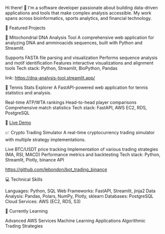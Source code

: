 Hi there! 👋
I'm a software developer passionate about building data-driven applications and tools that make complex analysis accessible. My work spans across bioinformatics, sports analytics, and financial technology.

🚀 Featured Projects

🧬 Mitochondrial DNA Analysis Tool
A comprehensive web application for analyzing DNA and amminoacids sequences, built with Python and Streamlit.

Supports FASTA file parsing and visualization
Performs sequence analysis and motif identification
Features interactive visualizations and alignment tools
Tech stack: Python, Streamlit, BioPython, Pandas

link: https://dna-analysis-tool.streamlit.app/

🎾 Tennis Stats Explorer
A FastAPI-powered web application for tennis statistics and analysis.

Real-time ATP/WTA rankings
Head-to-head player comparisons
Comprehensive match statistics
Tech stack: FastAPI, AWS EC2, RDS, PostgreSQL

🔗 [Live Demo](http://44.201.186.157:8000)

📈 Crypto Trading Simulator
A real-time cryptocurrency trading simulator with multiple strategy implementations.

Live BTC/USDT price tracking
Implementation of various trading strategies (MA, RSI, MACD)
Performance metrics and backtesting
Tech stack: Python, Streamlit, Plotly, binance API

https://github.com/lebondon/bot_trading_binance

💻 Technical Skills

Languages: Python, SQL
Web Frameworks: FastAPI, Streamlit, jinja2
Data Analysis: Pandas, Polars, NumPy, Plotly, sklearn
Databases: PostgreSQL
Cloud Services: AWS (EC2, RDS, S3)

🌱 Currently Learning

Advanced AWS Services
Machine Learning Applications
Algorithmic Trading Strategies
